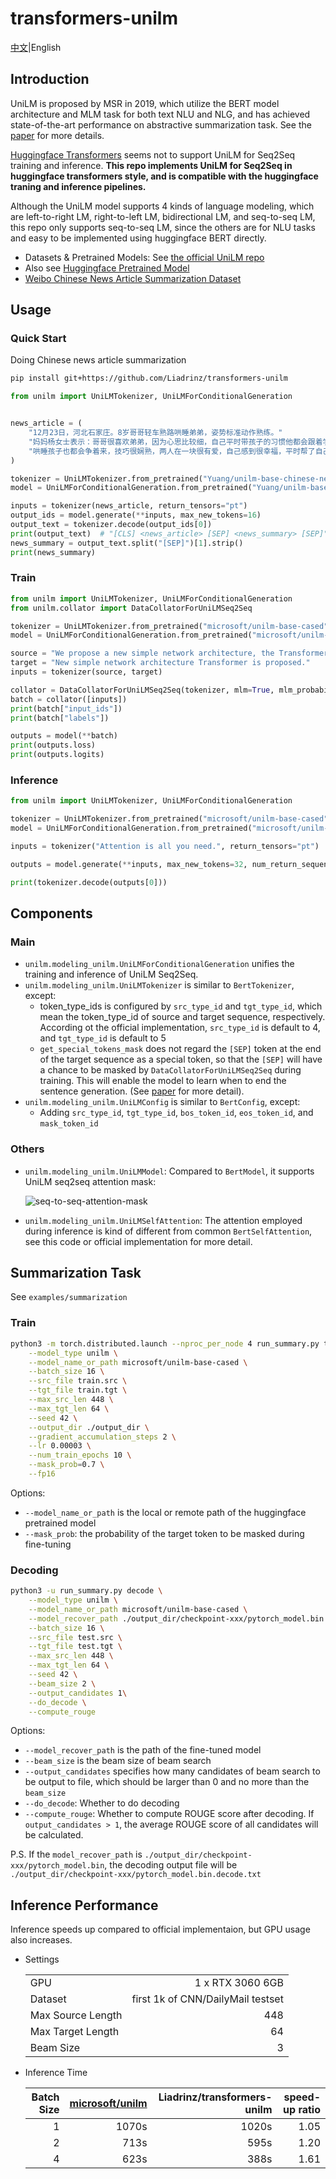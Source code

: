 # transformers-unilm

[中文](README.md)|English

## Introduction

UniLM is proposed by MSR in 2019, which utilize the BERT model architecture and MLM task for both text NLU and NLG, and has achieved state-of-the-art performance on abstractive summarization task. See the [paper](https://arxiv.org/abs/1905.03197) for more details.

[Huggingface Transformers](http://github.com/huggingface/transformers) seems not to support UniLM for Seq2Seq training and inference. **This repo implements UniLM for Seq2Seq in huggingface transformers style, and is compatible with the huggingface traning and inference pipelines.** 

Although the UniLM model supports 4 kinds of language modeling, which are left-to-right LM, right-to-left LM, bidirectional LM, and seq-to-seq LM, this repo only supports seq-to-seq LM, since the others are for NLU tasks and easy to be implemented using huggingface BERT directly.

- Datasets & Pretrained Models: See [the official UniLM repo](https://github.com/microsoft/unilm/tree/master/unilm-v1)
- Also see [Huggingface Pretrained Model](https://huggingface.co/microsoft/unilm-base-cased)
- [Weibo Chinese News Article Summarization Dataset](https://pan.baidu.com/s/1-OxrZRm_Q7ejfU-mtngBWg?pwd=85t5)

## Usage

### Quick Start

Doing Chinese news article summarization

```sh
pip install git+https://github.com/Liadrinz/transformers-unilm
```

```py
from unilm import UniLMTokenizer, UniLMForConditionalGeneration


news_article = (
    "12月23日，河北石家庄。8岁哥哥轻车熟路哄睡弟弟，姿势标准动作熟练。"
    "妈妈杨女士表示：哥哥很喜欢弟弟，因为心思比较细，自己平时带孩子的习惯他都会跟着学习，"
    "哄睡孩子也都会争着来，技巧很娴熟，两人在一块很有爱，自己感到很幸福，平时帮了自己很大的忙，感恩有这么乖的宝宝。"
)

tokenizer = UniLMTokenizer.from_pretrained("Yuang/unilm-base-chinese-news-sum")
model = UniLMForConditionalGeneration.from_pretrained("Yuang/unilm-base-chinese-news-sum")  # fine-tuned on weibo news article summarization dataset

inputs = tokenizer(news_article, return_tensors="pt")
output_ids = model.generate(**inputs, max_new_tokens=16)
output_text = tokenizer.decode(output_ids[0])
print(output_text)  # "[CLS] <news_article> [SEP] <news_summary> [SEP]"
news_summary = output_text.split("[SEP]")[1].strip()
print(news_summary)
```

### Train

```python
from unilm import UniLMTokenizer, UniLMForConditionalGeneration
from unilm.collator import DataCollatorForUniLMSeq2Seq

tokenizer = UniLMTokenizer.from_pretrained("microsoft/unilm-base-cased")
model = UniLMForConditionalGeneration.from_pretrained("microsoft/unilm-base-cased")

source = "We propose a new simple network architecture, the Transformer, based solely on attention mechanisms, dispensing with recurrence and convolutions entirely."
target = "New simple network architecture Transformer is proposed."
inputs = tokenizer(source, target)

collator = DataCollatorForUniLMSeq2Seq(tokenizer, mlm=True, mlm_probability=0.7)
batch = collator([inputs])
print(batch["input_ids"])
print(batch["labels"])

outputs = model(**batch)
print(outputs.loss)
print(outputs.logits)
```

### Inference

```python
from unilm import UniLMTokenizer, UniLMForConditionalGeneration

tokenizer = UniLMTokenizer.from_pretrained("microsoft/unilm-base-cased")
model = UniLMForConditionalGeneration.from_pretrained("microsoft/unilm-base-cased")

inputs = tokenizer("Attention is all you need.", return_tensors="pt")

outputs = model.generate(**inputs, max_new_tokens=32, num_return_sequence=5, num_beams=5, no_repeat_ngram_size=3)

print(tokenizer.decode(outputs[0]))
```

## Components

### Main

- `unilm.modeling_unilm.UniLMForConditionalGeneration` unifies the training and inference of UniLM Seq2Seq.
- `unilm.modeling_unilm.UniLMTokenizer` is similar to `BertTokenizer`, except:
    - token_type_ids is configured by `src_type_id` and `tgt_type_id`, which mean the token_type_id of source and target sequence, respectively. According ot the official implementation, `src_type_id` is default to 4, and `tgt_type_id` is default to 5
    - `get_special_tokens_mask` does not regard the `[SEP]` token at the end of the target sequence as a special token, so that the `[SEP]` will have a chance to be masked by `DataCollatorForUniLMSeq2Seq` during training. This will enable the model to learn when to end the sentence generation. (See [paper](https://arxiv.org/abs/1905.03197) for more detail).
- `unilm.modeling_unilm.UniLMConfig` is similar to `BertConfig`, except:
    - Adding `src_type_id`, `tgt_type_id`, `bos_token_id`, `eos_token_id`, and `mask_token_id`

### Others

- `unilm.modeling_unilm.UniLMModel`: Compared to `BertModel`, it supports UniLM seq2seq attention mask:

    ![seq-to-seq-attention-mask](figures/seq-to-seq-attention-mask.png)

- `unilm.modeling_unilm.UniLMSelfAttention`: The attention employed during inference is kind of different from common `BertSelfAttention`, see this code or official implementation for more detail.

## Summarization Task

See `examples/summarization`

### Train

```sh
python3 -m torch.distributed.launch --nproc_per_node 4 run_summary.py train \
    --model_type unilm \
    --model_name_or_path microsoft/unilm-base-cased \
    --batch_size 16 \
    --src_file train.src \
    --tgt_file train.tgt \
    --max_src_len 448 \
    --max_tgt_len 64 \
    --seed 42 \
    --output_dir ./output_dir \
    --gradient_accumulation_steps 2 \
    --lr 0.00003 \
    --num_train_epochs 10 \
    --mask_prob=0.7 \
    --fp16
```

Options:

- `--model_name_or_path` is the local or remote path of the huggingface pretrained model
- `--mask_prob`: the probability of the target token to be masked during fine-tuning

### Decoding

```sh
python3 -u run_summary.py decode \
    --model_type unilm \
    --model_name_or_path microsoft/unilm-base-cased \
    --model_recover_path ./output_dir/checkpoint-xxx/pytorch_model.bin \
    --batch_size 16 \
    --src_file test.src \
    --tgt_file test.tgt \
    --max_src_len 448 \
    --max_tgt_len 64 \
    --seed 42 \
    --beam_size 2 \
    --output_candidates 1\
    --do_decode \
    --compute_rouge
```

Options:

- `--model_recover_path` is the path of the fine-tuned model
- `--beam_size` is the beam size of beam search
- `--output_candidates` specifies how many candidates of beam search to be output to file, which should be larger than 0 and no more than the `beam_size`
- `--do_decode`: Whether to do decoding
- `--compute_rouge`: Whether to compute ROUGE score after decoding. If `output_candidates > 1`, the average ROUGE score of all candidates will be calculated.

P.S. If the `model_recover_path` is `./output_dir/checkpoint-xxx/pytorch_model.bin`, the decoding output file will be `./output_dir/checkpoint-xxx/pytorch_model.bin.decode.txt`

## Inference Performance

Inference speeds up compared to official implementaion, but GPU usage also increases.

- Settings

    |||
    |:--|--:|
    |GPU|1 x RTX 3060 6GB|
    |Dataset|first 1k of CNN/DailyMail testset|
    |Max Source Length|448|
    |Max Target Length|64|
    |Beam Size|3|

- Inference Time

    |Batch Size|[microsoft/unilm](https://github.com/microsoft/unilm/tree/master/unilm-v1)|Liadrinz/transformers-unilm|speed-up ratio|
    |--:|--:|--:|--:|
    |1|1070s|1020s|1.05|
    |2|713s|595s|1.20|
    |4|623s|388s|1.61|

